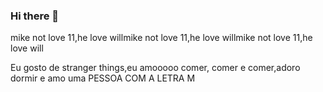 ### Hi there 👋
mike not love 11,he love willmike not love 11,he love willmike not love 11,he love will

Eu gosto de stranger things,eu amooooo comer, comer e comer,adoro dormir e amo uma PESSOA COM A LETRA M
<!--
**paralaksgorgon/PARALAKSGORGON** is a ✨ _special_ ✨ repository because its `README.md` (this file) appears on your GitHub profile.

Here are some ideas to get you started:

- 🔭 I’m currently working on ...
- 🌱 I’m currently learning ...
- 👯 I’m looking to collaborate on ...
- 🤔 I’m looking for help with ...
- 💬 Ask me about ...
- 📫 How to reach me: ...
- 😄 Pronouns: ...
- ⚡ Fun fact: ...
-->
